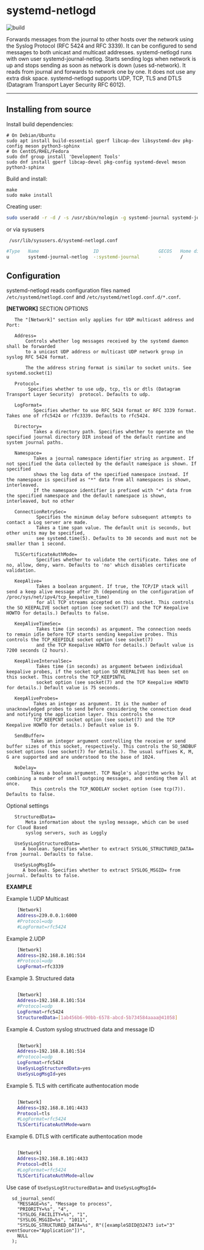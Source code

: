 systemd-netlogd
===================

![build](https://github.com/systemd/systemd-netlogd/actions/workflows/ci.yml/badge.svg)

Forwards messages from the journal to other hosts over the network using
the Syslog Protocol (RFC 5424 and RFC 3339). It can be configured to send messages to
both unicast and multicast addresses. systemd-netlogd runs with own user
systemd-journal-netlog.  Starts sending logs when network is up and stops
sending as soon as network is down (uses sd-network). It reads from journal
and forwards to network one by one. It does not use any extra disk space.
systemd-netlogd supports UDP, TCP, TLS and DTLS (Datagram Transport Layer Security RFC 6012).

--------------------------------------------------------------------------


Installing from source
----------------------

Install build dependencies:

    # On Debian/Ubuntu
    sudo apt install build-essential gperf libcap-dev libsystemd-dev pkg-config meson python3-sphinx
    # On CentOS/RHEL/Fedora
    sudo dnf group install 'Development Tools'
    sudo dnf install gperf libcap-devel pkg-config systemd-devel meson python3-sphinx

Build and install:

    make
    sudo make install

Creating user:

``` bash
sudo useradd -r -d / -s /usr/sbin/nologin -g systemd-journal systemd-journal-netlog
```
or via sysusers

``` /usr/lib/sysusers.d/systemd-netlogd.conf```
```bash
#Type   Name                    ID                      GECOS   Home directory  Shell
u       systemd-journal-netlog  -:systemd-journal       -       /               /bin/nologin
```

Configuration
-------------

systemd-netlogd reads configuration files named `/etc/systemd/netlogd.conf` and `/etc/systemd/netlogd.conf.d/*.conf`.

**[NETWORK]** SECTION OPTIONS


       The "[Network]" section only applies for UDP multicast address and Port:

       Address=
           Controls whether log messages received by the systemd daemon shall be forwarded
           to a unicast UDP address or multicast UDP network group in syslog RFC 5424 format.

           The the address string format is similar to socket units. See systemd.socket(1)

       Protocol=
            Specifies whether to use udp, tcp, tls or dtls (Datagram Transport Layer Security)  protocol. Defaults to udp.

       LogFormat=
              Specifies whether to use RFC 5424 format or RFC 3339 format. Takes one of rfc5424 or rfc3339. Defaults to rfc5424.

       Directory=
              Takes a directory path. Specifies whether to operate on the specified journal directory DIR instead of the default runtime and system journal paths.

       Namespace=
              Takes a journal namespace identifier string as argument. If not specified the data collected by the default namespace is shown. If specified
              shows the log data of the specified namespace instead. If the namespace is specified as "*" data from all namespaces is shown, interleaved.
              If the namespace identifier is prefixed with "+" data from the specified namespace and the default namespace is shown, interleaved, but no other

       ConnectionRetrySec=
               Specifies the minimum delay before subsequent attempts to contact a Log server are made.
               Takes a time span value. The default unit is seconds, but other units may be specified,
               see systemd.time(5). Defaults to 30 seconds and must not be smaller than 1 second.

       TLSCertificateAuthMode=
               Specifies whether to validate the certificate. Takes one of no, allow, deny, warn. Defaults to 'no' which disables certificate validation.

       KeepAlive=
               Takes a boolean argument. If true, the TCP/IP stack will send a keep alive message after 2h (depending on the configuration of /proc/sys/net/ipv4/tcp_keepalive_time)
               for all TCP streams accepted on this socket. This controls the SO_KEEPALIVE socket option (see socket(7) and the TCP Keepalive HOWTO for details.) Defaults to false.

       KeepAliveTimeSec=
               Takes time (in seconds) as argument. The connection needs to remain idle before TCP starts sending keepalive probes. This controls the TCP_KEEPIDLE socket option (see socket(7)
               and the TCP Keepalive HOWTO for details.) Default value is 7200 seconds (2 hours).

       KeepAliveIntervalSec=
               Takes time (in seconds) as argument between individual keepalive probes, if the socket option SO_KEEPALIVE has been set on this socket. This controls the TCP_KEEPINTVL
               socket option (see socket(7) and the TCP Keepalive HOWTO for details.) Default value is 75 seconds.

       KeepAliveProbes=
              Takes an integer as argument. It is the number of unacknowledged probes to send before considering the connection dead and notifying the application layer. This controls the
              TCP_KEEPCNT socket option (see socket(7) and the TCP Keepalive HOWTO for details.) Default value is 9.

       SendBuffer=
             Takes an integer argument controlling the receive or send buffer sizes of this socket, respectively. This controls the SO_SNDBUF socket options (see socket(7) for details.). The usual suffixes K, M, G are supported and are understood to the base of 1024.

       NoDelay=
             Takes a boolean argument. TCP Nagle's algorithm works by combining a number of small outgoing messages, and sending them all at once.
             This controls the TCP_NODELAY socket option (see tcp(7)). Defaults to false.

   Optional settings

       StructuredData=
           Meta information about the syslog message, which can be used for Cloud Based
           syslog servers, such as Loggly

       UseSysLogStructuredData=
          A boolean. Specifies whether to extract SYSLOG_STRUCTURED_DATA= from journal. Defaults to false.

       UseSysLogMsgId=
          A boolean. Specifies whether to extract SYSLOG_MSGID= from journal. Defaults to false.


**EXAMPLE**

 Example 1.UDP Multicast

``` sh
    [Network]
    Address=239.0.0.1:6000
    #Protocol=udp
    #LogFormat=rfc5424
```

Example 2.UDP

``` sh
    [Network]
    Address=192.168.8.101:514
    #Protocol=udp
    LogFormat=rfc3339
```

Example 3. Structured data

``` sh

    [Network]
    Address=192.168.8.101:514
    #Protocol=udp
    LogFormat=rfc5424
    StructuredData=[1ab456b6-90bb-6578-abcd-5b734584aaaa@41058]
```

Example 4. Custom syslog structrued data and message ID

``` sh

    [Network]
    Address=192.168.8.101:514
    #Protocol=udp
    LogFormat=rfc5424
    UseSysLogStructuredData=yes
    UseSysLogMsgId=yes
```

Example 5. TLS with certificate authentocation mode

``` sh

    [Network]
    Address=192.168.8.101:4433
    Protocol=tls
    #LogFormat=rfc5424
    TLSCertificateAuthMode=warn
```

Example 6. DTLS with certificate authentocation mode

``` sh

    [Network]
    Address=192.168.8.101:4433
    Protocol=dtls
    #LogFormat=rfc5424
    TLSCertificateAuthMode=allow
```

Use case of ```UseSysLogStructuredData=``` and ```UseSysLogMsgId=```

```
  sd_journal_send(
    "MESSAGE=%s", "Message to process",
    "PRIORITY=%s", "4",
    "SYSLOG_FACILITY=%s", "1",
    "SYSLOG_MSGID=%s", "1011",
    "SYSLOG_STRUCTURED_DATA=%s", R"([exampleSDID@32473 iut="3" eventSource="Application"])",
    NULL
  );
```
